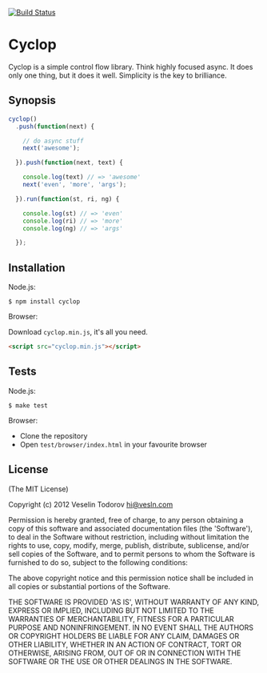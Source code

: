 [![Build Status](https://secure.travis-ci.org/vesln/cyclop.png)](http://travis-ci.org/vesln/cyclop)

# Cyclop

Cyclop is a simple control flow library. Think highly focused async. It does
only one thing, but it does it well. Simplicity is the key to brilliance.

## Synopsis

```js
cyclop()
  .push(function(next) {

    // do async stuff
    next('awesome');

  }).push(function(next, text) {

    console.log(text) // => 'awesome'
    next('even', 'more', 'args');

  }).run(function(st, ri, ng) {

    console.log(st) // => 'even'
    console.log(ri) // => 'more'
    console.log(ng) // => 'args'

  });
```

## Installation

Node.js:

```
$ npm install cyclop
```

Browser:

Download `cyclop.min.js`, it's all you need.

```html
<script src="cyclop.min.js"></script>
```

## Tests

Node.js:

```
$ make test
```

Browser:

- Clone the repository
- Open `test/browser/index.html` in your favourite browser

## License

(The MIT License)

Copyright (c) 2012 Veselin Todorov <hi@vesln.com>

Permission is hereby granted, free of charge, to any person obtaining
a copy of this software and associated documentation files (the
'Software'), to deal in the Software without restriction, including
without limitation the rights to use, copy, modify, merge, publish,
distribute, sublicense, and/or sell copies of the Software, and to
permit persons to whom the Software is furnished to do so, subject to
the following conditions:

The above copyright notice and this permission notice shall be
included in all copies or substantial portions of the Software.

THE SOFTWARE IS PROVIDED 'AS IS', WITHOUT WARRANTY OF ANY KIND,
EXPRESS OR IMPLIED, INCLUDING BUT NOT LIMITED TO THE WARRANTIES OF
MERCHANTABILITY, FITNESS FOR A PARTICULAR PURPOSE AND NONINFRINGEMENT.
IN NO EVENT SHALL THE AUTHORS OR COPYRIGHT HOLDERS BE LIABLE FOR ANY
CLAIM, DAMAGES OR OTHER LIABILITY, WHETHER IN AN ACTION OF CONTRACT,
TORT OR OTHERWISE, ARISING FROM, OUT OF OR IN CONNECTION WITH THE
SOFTWARE OR THE USE OR OTHER DEALINGS IN THE SOFTWARE.
